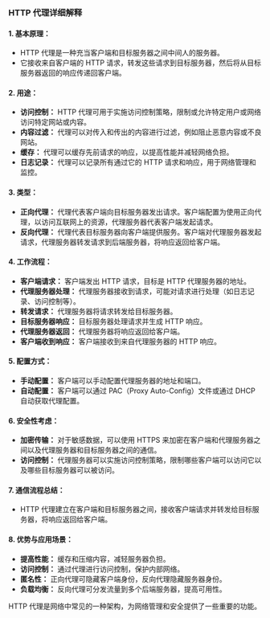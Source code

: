 ### HTTP 代理详细解释

#### 1. **基本原理：**
   - HTTP 代理是一种充当客户端和目标服务器之间中间人的服务器。
   - 它接收来自客户端的 HTTP 请求，转发这些请求到目标服务器，然后将从目标服务器返回的响应传递回客户端。

#### 2. **用途：**
   - **访问控制：** HTTP 代理可用于实施访问控制策略，限制或允许特定用户或网络访问特定网站或内容。
   - **内容过滤：** 代理可以对传入和传出的内容进行过滤，例如阻止恶意内容或不良网站。
   - **缓存：** 代理可以缓存先前请求的响应，以提高性能并减轻网络负担。
   - **日志记录：** 代理可以记录所有通过它的 HTTP 请求和响应，用于网络管理和监控。

#### 3. **类型：**
   - **正向代理：** 代理代表客户端向目标服务器发出请求。客户端配置为使用正向代理，以访问互联网上的资源，代理服务器代表客户端发起请求。
   - **反向代理：** 代理代表目标服务器向客户端提供服务。客户端对代理服务器发起请求，代理服务器转发请求到后端服务器，将响应返回给客户端。

#### 4. **工作流程：**
   - **客户端请求：** 客户端发出 HTTP 请求，目标是 HTTP 代理服务器的地址。
   - **代理服务器处理：** 代理服务器接收到请求，可能对请求进行处理（如日志记录、访问控制等）。
   - **转发请求：** 代理服务器将请求转发给目标服务器。
   - **目标服务器响应：** 目标服务器处理请求并生成 HTTP 响应。
   - **代理服务器返回：** 代理服务器将响应返回给客户端。
   - **客户端收到响应：** 客户端接收到来自代理服务器的 HTTP 响应。

#### 5. **配置方式：**
   - **手动配置：** 客户端可以手动配置代理服务器的地址和端口。
   - **自动配置：** 客户端可以通过 PAC（Proxy Auto-Config）文件或通过 DHCP 自动获取代理配置。

#### 6. **安全性考虑：**
   - **加密传输：** 对于敏感数据，可以使用 HTTPS 来加密在客户端和代理服务器之间以及代理服务器和目标服务器之间的通信。
   - **访问控制：** 代理服务器可以实施访问控制策略，限制哪些客户端可以访问它以及哪些目标服务器可以被访问。

#### 7. **通信流程总结：**
   - HTTP 代理建立在客户端和目标服务器之间，接收客户端请求并转发给目标服务器，将响应返回给客户端。

#### 8. **优势与应用场景：**
   - **提高性能：** 缓存和压缩内容，减轻服务器负担。
   - **访问控制：** 通过代理进行访问控制，保护内部网络。
   - **匿名性：** 正向代理可隐藏客户端身份，反向代理隐藏服务器身份。
   - **负载均衡：** 反向代理可分发流量到多个后端服务器，提高可用性。

HTTP 代理是网络中常见的一种架构，为网络管理和安全提供了一些重要的功能。